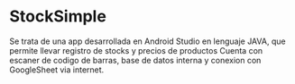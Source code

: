 # StockSimple
Se trata de una app desarrollada en Android Studio en lenguaje JAVA, que permite llevar registro de stocks y precios de productos
Cuenta con escaner de codigo de barras, base de datos interna y conexion con GoogleSheet via internet.
